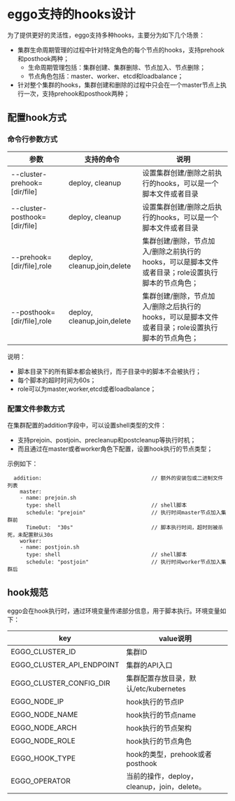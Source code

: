 # eggo支持的hooks设计

为了提供更好的灵活性，eggo支持多种hooks，主要分为如下几个场景：

- 集群生命周期管理的过程中针对特定角色的每个节点的hooks，支持prehook和posthook两种；
    - 生命周期管理包括：集群创建、集群删除、节点加入、节点删除；
    - 节点角色包括：master、worker、etcd和loadbalance；
- 针对整个集群的hooks，集群创建和删除的过程中只会在一个master节点上执行一次，支持prehook和posthook两种；

## 配置hook方式

### 命令行参数方式

| 参数                          | 支持的命令                  | 说明                                                         |
| ----------------------------- | --------------------------- | ------------------------------------------------------------ |
| --cluster-prehook=[dir/file]  | deploy, cleanup             | 设置集群创建/删除之前执行的hooks，可以是一个脚本文件或者目录 |
| --cluster-posthook=[dir/file] | deploy, cleanup             | 设置集群创建/删除之后执行的hooks，可以是一个脚本文件或者目录 |
| --prehook=[dir/file],role     | deploy, cleanup,join,delete | 集群创建/删除，节点加入/删除之前执行的hooks，可以是脚本文件或者目录；role设置执行脚本的节点角色； |
| --posthook=[dir/file],role    | deploy, cleanup,join,delete | 集群创建/删除，节点加入/删除之后执行的hooks，可以是脚本文件或者目录；role设置执行脚本的节点角色； |

说明：

- 脚本目录下的所有脚本都会被执行，而子目录中的脚本不会被执行；
- 每个脚本的超时时间为60s；
- role可以为master,worker,etcd或者loadbalance；

### 配置文件参数方式

在集群配置的addition字段中，可以设置shell类型的文件：

- 支持prejoin、postjoin、precleanup和postcleanup等执行时机；
- 而且通过在master或者worker角色下配置，设置hook执行的节点类型；

示例如下：

```
  addition:                                   // 额外的安装包或二进制文件列表
    master:
    - name: prejoin.sh
      type: shell                             // shell脚本
      schedule: "prejoin"                     // 执行时间master节点加入集群前
      TimeOut:  "30s"                         // 脚本执行时间，超时则被杀死，未配置默认30s
    worker:
    - name: postjoin.sh
      type: shell                             // shell脚本
      schedule: "postjoin"                    // 执行时间worker节点加入集群后
```

## hook规范

eggo会在hook执行时，通过环境变量传递部分信息，用于脚本执行。环境变量如下：

| key                       | value说明                                   |
| ------------------------- | ------------------------------------------- |
| EGGO_CLUSTER_ID           | 集群ID                                      |
| EGGO_CLUSTER_API_ENDPOINT | 集群的API入口                               |
| EGGO_CLUSTER_CONFIG_DIR   | 集群配置存放目录，默认/etc/kubernetes       |
| EGGO_NODE_IP              | hook执行的节点IP                            |
| EGGO_NODE_NAME            | hook执行的节点name                          |
| EGGO_NODE_ARCH            | hook执行的节点架构                          |
| EGGO_NODE_ROLE            | hook执行的节点角色                          |
| EGGO_HOOK_TYPE            | hook的类型，prehook或者posthook             |
| EGGO_OPERATOR             | 当前的操作，deploy，cleanup，join，delete。 |
